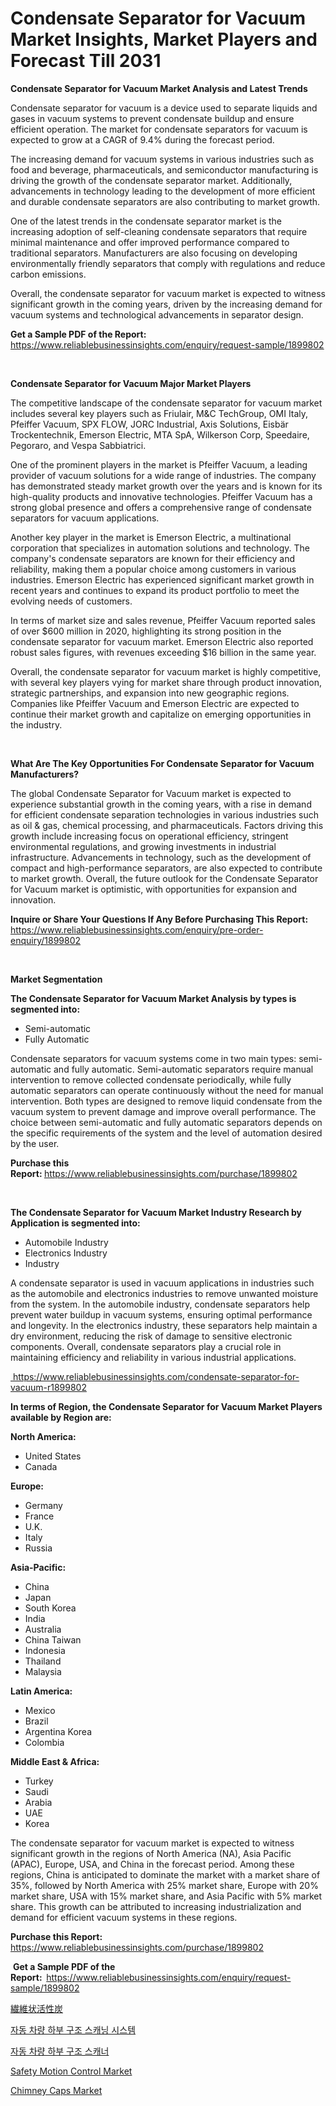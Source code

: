 <p><h1>Condensate Separator for Vacuum Market Insights, Market Players and Forecast Till 2031</h1></p><p><strong>Condensate Separator for Vacuum Market Analysis and Latest Trends</strong></p>
<p><p>Condensate separator for vacuum is a device used to separate liquids and gases in vacuum systems to prevent condensate buildup and ensure efficient operation. The market for condensate separators for vacuum is expected to grow at a CAGR of 9.4% during the forecast period. </p><p>The increasing demand for vacuum systems in various industries such as food and beverage, pharmaceuticals, and semiconductor manufacturing is driving the growth of the condensate separator market. Additionally, advancements in technology leading to the development of more efficient and durable condensate separators are also contributing to market growth.</p><p>One of the latest trends in the condensate separator market is the increasing adoption of self-cleaning condensate separators that require minimal maintenance and offer improved performance compared to traditional separators. Manufacturers are also focusing on developing environmentally friendly separators that comply with regulations and reduce carbon emissions.</p><p>Overall, the condensate separator for vacuum market is expected to witness significant growth in the coming years, driven by the increasing demand for vacuum systems and technological advancements in separator design.</p></p>
<p><strong>Get a Sample PDF of the Report:&nbsp;</strong> <a href="https://www.reliablebusinessinsights.com/enquiry/request-sample/1899802">https://www.reliablebusinessinsights.com/enquiry/request-sample/1899802</a></p>
<p>&nbsp;</p>
<p><strong>Condensate Separator for Vacuum Major Market Players</strong></p>
<p><p>The competitive landscape of the condensate separator for vacuum market includes several key players such as Friulair, M&C TechGroup, OMI Italy, Pfeiffer Vacuum, SPX FLOW, JORC Industrial, Axis Solutions, Eisbär Trockentechnik, Emerson Electric, MTA SpA, Wilkerson Corp, Speedaire, Pegoraro, and Vespa Sabbiatrici.</p><p>One of the prominent players in the market is Pfeiffer Vacuum, a leading provider of vacuum solutions for a wide range of industries. The company has demonstrated steady market growth over the years and is known for its high-quality products and innovative technologies. Pfeiffer Vacuum has a strong global presence and offers a comprehensive range of condensate separators for vacuum applications.</p><p>Another key player in the market is Emerson Electric, a multinational corporation that specializes in automation solutions and technology. The company's condensate separators are known for their efficiency and reliability, making them a popular choice among customers in various industries. Emerson Electric has experienced significant market growth in recent years and continues to expand its product portfolio to meet the evolving needs of customers.</p><p>In terms of market size and sales revenue, Pfeiffer Vacuum reported sales of over $600 million in 2020, highlighting its strong position in the condensate separator for vacuum market. Emerson Electric also reported robust sales figures, with revenues exceeding $16 billion in the same year.</p><p>Overall, the condensate separator for vacuum market is highly competitive, with several key players vying for market share through product innovation, strategic partnerships, and expansion into new geographic regions. Companies like Pfeiffer Vacuum and Emerson Electric are expected to continue their market growth and capitalize on emerging opportunities in the industry.</p></p>
<p>&nbsp;</p>
<p><strong>What Are The Key Opportunities For Condensate Separator for Vacuum Manufacturers?</strong></p>
<p><p>The global Condensate Separator for Vacuum market is expected to experience substantial growth in the coming years, with a rise in demand for efficient condensate separation technologies in various industries such as oil & gas, chemical processing, and pharmaceuticals. Factors driving this growth include increasing focus on operational efficiency, stringent environmental regulations, and growing investments in industrial infrastructure. Advancements in technology, such as the development of compact and high-performance separators, are also expected to contribute to market growth. Overall, the future outlook for the Condensate Separator for Vacuum market is optimistic, with opportunities for expansion and innovation.</p></p>
<p><strong>Inquire or Share Your Questions If Any Before Purchasing This Report:</strong> <a href="https://www.reliablebusinessinsights.com/enquiry/pre-order-enquiry/1899802">https://www.reliablebusinessinsights.com/enquiry/pre-order-enquiry/1899802</a></p>
<p>&nbsp;</p>
<p><strong>Market Segmentation</strong></p>
<p><strong>The Condensate Separator for Vacuum Market Analysis by types is segmented into:</strong></p>
<p><ul><li>Semi-automatic</li><li>Fully Automatic</li></ul></p>
<p><p>Condensate separators for vacuum systems come in two main types: semi-automatic and fully automatic. Semi-automatic separators require manual intervention to remove collected condensate periodically, while fully automatic separators can operate continuously without the need for manual intervention. Both types are designed to remove liquid condensate from the vacuum system to prevent damage and improve overall performance. The choice between semi-automatic and fully automatic separators depends on the specific requirements of the system and the level of automation desired by the user.</p></p>
<p><strong>Purchase this Report:&nbsp;</strong><a href="https://www.reliablebusinessinsights.com/purchase/1899802">https://www.reliablebusinessinsights.com/purchase/1899802</a></p>
<p>&nbsp;</p>
<p><strong>The Condensate Separator for Vacuum Market Industry Research by Application is segmented into:</strong></p>
<p><ul><li>Automobile Industry</li><li>Electronics Industry</li><li>Industry</li></ul></p>
<p><p>A condensate separator is used in vacuum applications in industries such as the automobile and electronics industries to remove unwanted moisture from the system. In the automobile industry, condensate separators help prevent water buildup in vacuum systems, ensuring optimal performance and longevity. In the electronics industry, these separators help maintain a dry environment, reducing the risk of damage to sensitive electronic components. Overall, condensate separators play a crucial role in maintaining efficiency and reliability in various industrial applications.</p></p>
<p><a href="https://www.reliablebusinessinsights.com/condensate-separator-for-vacuum-r1899802">&nbsp;https://www.reliablebusinessinsights.com/condensate-separator-for-vacuum-r1899802</a></p>
<p><strong>In terms of Region, the Condensate Separator for Vacuum Market Players available by Region are:</strong></p>
<p>
    <p> <strong> North America: </strong>
        <ul>
            <li>United States</li>
            <li>Canada</li>
        </ul>
        </p> 
    <p> <strong> Europe: </strong>
        <ul>
            <li>Germany</li>
            <li>France</li>
            <li>U.K.</li>
            <li>Italy</li>
            <li>Russia</li>
        </ul>
        </p> 
    <p> <strong> Asia-Pacific: </strong>
        <ul>
            <li>China</li>
            <li>Japan</li>
            <li>South Korea</li>
            <li>India</li>
            <li>Australia</li>
            <li>China Taiwan</li>
            <li>Indonesia</li>
            <li>Thailand</li>
            <li>Malaysia</li>
        </ul>
        </p> 
    <p> <strong> Latin America: </strong>
        <ul>
            <li>Mexico</li>
            <li>Brazil</li>
            <li>Argentina Korea</li>
            <li>Colombia</li>
        </ul>
        </p> 
    <p> <strong> Middle East & Africa: </strong>
        <ul>
            <li>Turkey</li>
            <li>Saudi</li>
            <li>Arabia</li>
            <li>UAE</li>
            <li>Korea</li>
        </ul>
    </p>
    </p>
<p><p>The condensate separator for vacuum market is expected to witness significant growth in the regions of North America (NA), Asia Pacific (APAC), Europe, USA, and China in the forecast period. Among these regions, China is anticipated to dominate the market with a market share of 35%, followed by North America with 25% market share, Europe with 20% market share, USA with 15% market share, and Asia Pacific with 5% market share. This growth can be attributed to increasing industrialization and demand for efficient vacuum systems in these regions.</p></p>
<p><strong>Purchase this Report: </strong><a href="https://www.reliablebusinessinsights.com/purchase/1899802">https://www.reliablebusinessinsights.com/purchase/1899802</a></p>
<p>&nbsp;<strong>Get a Sample PDF of the Report:&nbsp;&nbsp;</strong><a href="https://www.reliablebusinessinsights.com/enquiry/request-sample/1899802">https://www.reliablebusinessinsights.com/enquiry/request-sample/1899802</a></p>
<p><strong></strong></p>
<p><p><a href="https://github.com/BrionnaBoyle/Market-Research-Report-List-1/blob/main/9703741164819.md">繊維状活性炭</a></p><p><a href="https://github.com/anton65482023/Market-Research-Report-List-2/blob/main/7845114177826.md">자동 차량 하부 구조 스캐닝 시스템</a></p><p><a href="https://github.com/Gregost89076vddcv/Market-Research-Report-List-1/blob/main/2992762177827.md">자동 차량 하부 구조 스캐너</a></p><p><a href="https://github.com/syaifulanwaramsyori/Market-Research-Report-List-1/blob/main/safety-motion-control-market.md">Safety Motion Control Market</a></p><p><a href="https://github.com/rslnowrouzi/Market-Research-Report-List-1/blob/main/chimney-caps-market.md">Chimney Caps Market</a></p></p>